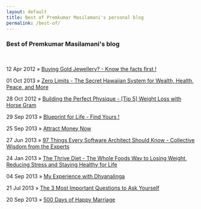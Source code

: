 ```yaml
---
layout: default
title: Best of Premkumar Masilamani's personal blog
permalink: /best-of/
---
```


<div class="post">
        <h3>Best of Premkumar Masilamani's blog</h3>
	<br/>
	<p><span>12 Apr 2012</span> &raquo; <a href="/buying-gold-jewellery-know-the-facts-first/">Buying Gold Jewellery? - Know the facts first !</a><p>
	<p><span>01 Oct 2013</span> &raquo; <a href="/zero-limits-the-secret-hawaiian-system-for-wealth-health-peace-and-more-joe-vitale-book-review/">Zero Limits - The Secret Hawaiian System for Wealth, Health, Peace, and More</a><p>
	<p><span>28 Oct 2012</span> &raquo; <a href="/building-the-perfect-physique-tip-5-weight-loss-with-horse-gram/">Building the Perfect Physique - [Tip 5] Weight Loss with Horse Gram</a><p>
	<p><span>29 Sep 2013</span> &raquo; <a href="/blueprint-for-life-find-yours/">Blueprint for Life - Find Yours !</a><p>
	<p><span>25 Sep 2013</span> &raquo; <a href="/attract-money-now-audio-joe-vitale-book-review/">Attract Money Now</a><p>
	<p><span>27 Jun 2013</span> &raquo; <a href="/97-things-every-software-architect-should-know-collective-wisdom-from-the-experts-richard-monson-haefel-book-review/">97 Things Every Software Architect Should Know - Collective Wisdom from the Experts</a><p>
	<p><span>24 Jan 2013</span> &raquo; <a href="/the-thrive-diet-the-whole-foods-way-to-losing-weight-reducing-stress-and-staying-healthy-for-life-brendan-brazier-book-review/">The Thrive Diet - The Whole Foods Way to Losing Weight, Reducing Stress and Staying Healthy for Life</a><p>
	<p><span>04 Sep 2013</span> &raquo; <a href="/my-experience-with-dhyanalinga/">My Experience with Dhyanalinga</a><p>
	<p><span>21 Jul 2013</span> &raquo; <a href="/the-3-most-important-questions-to-ask-yourself/">The 3 Most Important Questions to Ask Yourself</a><p>
	<p><span>20 Sep 2013</span> &raquo; <a href="/500-days-of-happy-marriage/">500 Days of Happy Marriage</a><p>

</div>
<br/>



